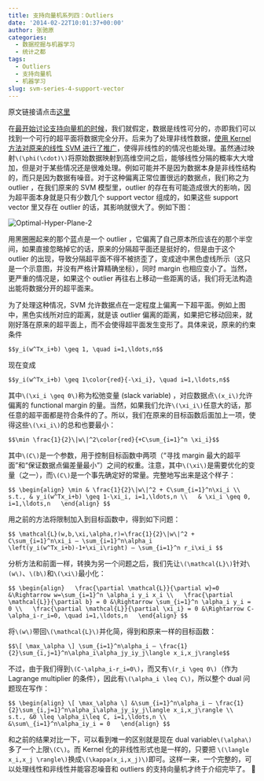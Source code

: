 ```yaml
---
title: 支持向量机系列四：Outliers
date: '2014-02-22T10:01:37+00:00'
author: 张驰原
categories:
  - 数据挖掘与机器学习
  - 统计之都
tags:
  - Outliers
  - 支持向量机
  - 机器学习
slug: svm-series-4-support-vector
---
```


原文链接请点击[这里](http://blog.pluskid.org/?p=692)

在[最开始讨论支持向量机的时候](/?p=632)，我们就假定，数据是线性可分的，亦即我们可以找到一个可行的超平面将数据完全分开。后来为了处理非线性数据，[使用 Kernel 方法对原来的线性 SVM 进行了推广](/?p=685)，使得非线性的的情况也能处理。虽然通过映射`\(\phi(\cdot)\)`将原始数据映射到高维空间之后，能够线性分隔的概率大大增加，但是对于某些情况还是很难处理。例如可能并不是因为数据本身是非线性结构的，而只是因为数据有噪音。对于这种偏离正常位置很远的数据点，我们称之为 outlier ，在我们原来的 SVM 模型里，outlier 的存在有可能造成很大的影响，因为超平面本身就是只有少数几个 support vector 组成的，如果这些 support vector 里又存在 outlier 的话，其影响就很大了。<!--more-->例如下图：

![Optimal-Hyper-Plane-2](https://cos.name/wp-content/uploads/2014/02/Optimal-Hyper-Plane-2.png)

用黑圈圈起来的那个蓝点是一个 outlier ，它偏离了自己原本所应该在的那个半空间，如果直接忽略掉它的话，原来的分隔超平面还是挺好的，但是由于这个 outlier 的出现，导致分隔超平面不得不被挤歪了，变成途中黑色虚线所示（这只是一个示意图，并没有严格计算精确坐标），同时 margin 也相应变小了。当然，更严重的情况是，如果这个 outlier 再往右上移动一些距离的话，我们将无法构造出能将数据分开的超平面来。

为了处理这种情况，SVM 允许数据点在一定程度上偏离一下超平面。例如上图中，黑色实线所对应的距离，就是该 outlier 偏离的距离，如果把它移动回来，就刚好落在原来的超平面上，而不会使得超平面发生变形了。具体来说，原来的约束条件

`$$y_i(w^Tx_i+b) \geq 1, \quad i=1,\ldots,n$$`

现在变成

`$$y_i(w^Tx_i+b) \geq 1\color{red}{-\xi_i}, \quad i=1,\ldots,n$$`

其中`\(\xi_i \geq 0\)`称为松弛变量 (slack variable) ，对应数据点`\(x_i\)`允许偏离的 functional margin 的量。当然，如果我们允许`\(\xi_i\)`任意大的话，那任意的超平面都是符合条件的了。所以，我们在原来的目标函数后面加上一项，使得这些`\(\xi_i\)`的总和也要最小：

`$$\min \frac{1}{2}\|w\|^2\color{red}{+C\sum_{i=1}^n \xi_i}$$`

其中`\(C\)`是一个参数，用于控制目标函数中两项（“寻找 margin 最大的超平面”和“保证数据点偏差量最小”）之间的权重。注意，其中`\(\xi\)`是需要优化的变量（之一），而`\(C\)`是一个事先确定好的常量。完整地写出来是这个样子：

`$$
\begin{align}
\min & \frac{1}{2}\|w\|^2 + C\sum_{i=1}^n\xi_i \\ 
s.t., & y_i(w^Tx_i+b) \geq 1-\xi_i, i=1,\ldots,n \\  
& \xi_i \geq 0, i=1,\ldots,n  
\end{align}
$$`

用之前的方法将限制加入到目标函数中，得到如下问题：

`$$
\mathcal{L}(w,b,\xi,\alpha,r)=\frac{1}{2}\|w\|^2 + C\sum_{i=1}^n\xi_i – \sum_{i=1}^n\alpha_i \left(y_i(w^Tx_i+b)-1+\xi_i\right) – \sum_{i=1}^n r_i\xi_i
$$`

分析方法和前面一样，转换为另一个问题之后，我们先让`\(\mathcal{L}\)`针对`\(w\)`、`\(b\)`和`\(\xi\)`最小化：

`$$
\begin{align}  
\frac{\partial \mathcal{L}}{\partial w}=0 &\Rightarrow w=\sum_{i=1}^n \alpha_i y_i x_i \\  
\frac{\partial \mathcal{L}}{\partial b} = 0 &\Rightarrow \sum_{i=1}^n \alpha_i y_i = 0 \\  
\frac{\partial \mathcal{L}}{\partial \xi_i} = 0 &\Rightarrow C-\alpha_i-r_i=0, \quad i=1,\ldots,n  
\end{align}
$$`

将`\(w\)`带回`\(\mathcal{L}\)`并化简，得到和原来一样的目标函数：

`$$\[ \max_\alpha \] \sum_{i=1}^n\alpha_i – \frac{1}{2}\sum_{i,j=1}^n\alpha_i\alpha_jy_iy_j\langle x_i,x_j\rangle$$`

不过，由于我们得到`\(C-\alpha_i-r_i=0\)`，而又有`\(r_i \geq 0\)`（作为 Lagrange multiplier 的条件），因此有`\(\alpha_i \leq C\)`，所以整个 dual 问题现在写作：

`$$
\begin{align}
\[ \max_\alpha \] &\sum_{i=1}^n\alpha_i – \frac{1}{2}\sum_{i,j=1}^n\alpha_i\alpha_jy_iy_j\langle x_i,x_j\rangle \\ 
s.t., &0 \leq \alpha_i\leq C, i=1,\ldots,n \\ 
&\sum\_{i=1}^n\alpha_iy_i = 0  
\end{align}
$$`

和之前的结果对比一下，可以看到唯一的区别就是现在 dual variable`\(\alpha\)`多了一个上限`\(C\)`。而 Kernel 化的非线性形式也是一样的，只要把 `\(\langle x_i,x_j \rangle\)`换成`\(\kappa(x_i,x_j)\)`即可。这样一来，一个完整的，可以处理线性和非线性并能容忍噪音和 outliers 的支持向量机才终于介绍完毕了。 🙂

